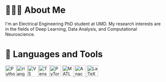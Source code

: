 # 👩🏻‍💻 About Me
I'm an Electrical Engineering PhD student at UMD. My research interests are in the fields of Deep Learning, Data Analysis, and Computational Neuroscience. 

# 🚀 Languages and Tools

<p align="left">
<a href="https://www.python.org/" target="_blank" rel="noreferrer"><img src="https://raw.githubusercontent.com/danielcranney/readme-generator/main/public/icons/skills/python-colored.svg" width="36" height="36" alt="Python" /></a><a href="https://www.r-project.org/" target="_blank" rel="noreferrer"><img src="https://raw.githubusercontent.com/danielcranney/readme-generator/main/public/icons/skills/rlang-colored.svg" width="36" height="36" alt="rlang" /></a><a href="https://code.visualstudio.com/" target="_blank" rel="noreferrer"><img src="https://raw.githubusercontent.com/danielcranney/readme-generator/main/public/icons/skills/visualstudiocode.svg" width="36" height="36" alt="VS Code" /></a><a href="https://www.tensorflow.org/" target="_blank" rel="noreferrer"><img src="https://raw.githubusercontent.com/danielcranney/readme-generator/main/public/icons/skills/tensorflow-colored.svg" width="36" height="36" alt="TensorFlow" /></a><a href="https://pytorch.org/" target="_blank" rel="noreferrer"><img src="https://raw.githubusercontent.com/danielcranney/readme-generator/main/public/icons/skills/pytorch-colored.svg" width="36" height="36" alt="PyTorch" /></a>
 <a href="https://www.mathworks.com/products/matlab.html" target="_blank" rel="noreferrer">
    <img src="https://camo.githubusercontent.com/9cf1b8b68ba0d88163810d53aaae04fc0df16b1f196152a15cf3eed64c9336c2/68747470733a2f2f63646e2e6a7364656c6976722e6e65742f67682f64657669636f6e732f64657669636f6e2f69636f6e732f6d61746c61622f6d61746c61622d6f726967696e616c2e737667" width="36" height="36" alt="MATLAB" />
  </a>
  </a>
  <a href="https://www.anaconda.com/" target="_blank" rel="noreferrer">
    <img src="https://camo.githubusercontent.com/a7788e074a00b2faa78a3d5d74a643522dcbb5d7267a96a3648f2b772d95702f/68747470733a2f2f63646e2e6a7364656c6976722e6e65742f67682f64657669636f6e732f64657669636f6e2f69636f6e732f616e61636f6e64612f616e61636f6e64612d6f726967696e616c2e737667" width="36" height="36" alt="Anaconda" />
  </a>
  <a href="https://www.latex-project.org/" target="_blank" rel="noreferrer">
    <img src="https://camo.githubusercontent.com/080b6251a39ba5ac7b4608381cf74712f96a2f77735dfa822204e3c85291830d/68747470733a2f2f63646e2e6a7364656c6976722e6e65742f67682f64657669636f6e732f64657669636f6e2f69636f6e732f6c617465782f6c617465782d6f726967696e616c2e737667" width="36" height="36" alt="LaTeX" />
  </a>
</p>


